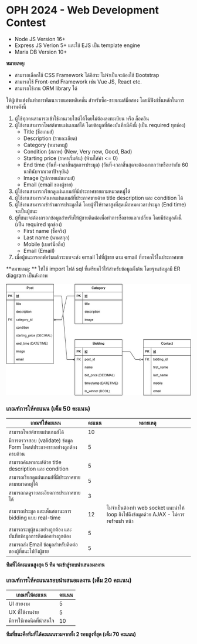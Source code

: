 # OPH 2024 - Web Development Contest

- Node JS Version 16+
- Express JS Verion 5+ และใช้ EJS เป็น template engine
- Maria DB Version 10+

**หมายเหตุ:**
- สามารถเลือกใช้ CSS Framework ได้อิสระ ไม่จำเป็นจะต้องใช้ Bootstrap
- สามารถใช้ Front-end Framework เช่น Vue JS, React etc.
- สามารถใช้งาน ORM library ได้

ให้ผู้เข้าแข่งขันทำการพัฒนาเวบแอพพลิเคชั่น สำหรับซื้อ-ขายเกมส์มือสอง โดยมีฟังก์ชั่นหลักในการทำงานดังนี้

1. ผู้ใช้ทุกคนสามารถเข้าใช้งานเวบไซต์ได้โดยไม่ต้องลงทะเบียน หรือ ล็อคอิน
2. ผู้ใช้งานสามารถโพสต์ขายแผ่นเกมส์ได้ โดยข้อมูลที่ต้องบันทึกมีดังนี้ (เป็น required ทุกช่อง)
    - Title (ชื่อเกมส์)
    - Description (รายละเอียด)
    - Category (หมวดหมู่)
    - Condition (สภาพ) (New, Very new, Good, Bad)
    - Starting price (ราคาเริ่มต้น) (ห้ามใส่ค่า <= 0)
    - End time (วันที่-เวลาสิ้นสุดการประมูล) (วันที่-เวลาสิ้นสุดจะต้องมากกว่าหรือเท่ากับ 60 นาทีนับจากเวลาปัจจุบัน)
    - Image (รูปภาพแผ่นเกมส์)
    - Email (email ของผู้ขาย)
4. ผู้ใช้งานสามารถเรียกดูแผ่นเกมส์ที่มีประกาศขายตามหมวดหมู่ได้
5. ผู้ใช้งานสามารถค้นหาแผ่นเกมส์ที่ประกาศขายด้วย title description และ condition ได้
6. ผู้ใช้งานสามารถเข้าร่วมการประมูลได้ โดยผู้ที่ให้ราคาสูงที่สุดเมื่อหมดเวลาประมูล (End time) จะเป็นผู้ชนะ
7. ผู้ที่ชนะจะต้องกรอกข้อมูลสำหรับให้ผู้ขายติดต่อเพื่อทำการซื้อขายแลกเปลี่ยน โดยมีข้อมูลดังนี้ (เป็น required ทุกช่อง)
   - First name (ชื่อจริง)
   - Last name (นามสกุล)
   - Mobile (เบอร์มือถือ)
   - Email (Email)
8. เมื่อผู้ชนะกรอกฟอร์มแล้วระบบจะส่ง email ไปที่ผู้ขาย ตาม email ที่กรอกไว้ในประกาศขาย

**หมายเหตุ: ** ให้ใช้ import ไฟล์ sql ที่เตรียมไว้ให้สำหรับข้อมูลตั้งต้น โดยฐานข้อมูลมี ER diagram เป็นดังภาพ

![ER Diagram](https://github.com/bundit-it-kmitl-projects/oph24-web-contest/blob/main/ER%20-%20Web%20Contest.jpg)
   
### เกณฑ์การให้คะแนน (เต็ม 50 คะแนน)

| เกณฑ์ให้คะแนน  | คะแนน  | หมายเหตุ  |
|---|---|---|
| สามารถโพสต์ขายแผ่นเกมส์ได้  | 10  |   |
| มีการตรวจสอบ (validate) ข้อมูล Form โพสต์ประกาศขายอย่างถูกต้องครบถ้วน  | 5  |   |
| สามารถค้นหาเกมส์ด้วย title description และ condition  | 5  |   |
| สามารถเรียกดูแผ่นเกมส์ที่มีประกาศขายตามหมวดหมู่ได้  | 5  |   |
| สามารถกดดูรายละเอียดการประกาศขายได้  | 3  |   |
| สามารถประมูล และเห็นสถานะการ bidding แบบ real-time  | 12  | ไม่จำเป็นต้องทำ web socket แนะนำให้ loop ยิงไปดึงข้อมูลด้วย AJAX - ไม่ควร refresh หน้า  |
| สามารถระบุผู้ชนะอย่างถูกต้อง และ บันทึกข้อมูลการติดต่ออย่างถูกต้อง  | 5  |   |
| สามารถส่ง Email ข้อมูลสำหรับติดต่อของผู้ที่ชนะไปยังผู้ขาย  | 5  |   |

**ทีมที่ได้คะแนนสูงสุด 5 ทีม จะเข้าสู่รอบนำเสนอผลงาน**

### เกณฑ์การให้คะแนนรอบนำเสนอผลงาน (เต็ม 20 คะแนน)

| เกณฑ์ให้คะแนน  | คะแนน  |
|---|---|
| UI สวยงาม  | 5  |
| UX ที่ใช้งานง่าย  | 5  |
| มีการใช้เทคนิคที่น่าสนใจ  | 10  |

**ทีมที่ชนะคือทีมที่ได้คะแนนรวมจากทั้ง 2 รอบสูงที่สุด (เต็ม 70 คะแนน)**
